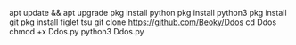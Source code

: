 apt update && apt upgrade
pkg install python
pkg install python3
pkg install git
pkg install figlet
tsu
git clone https://github.com/Beoky/Ddos
cd Ddos
chmod +x Ddos.py
python3 Ddos.py
